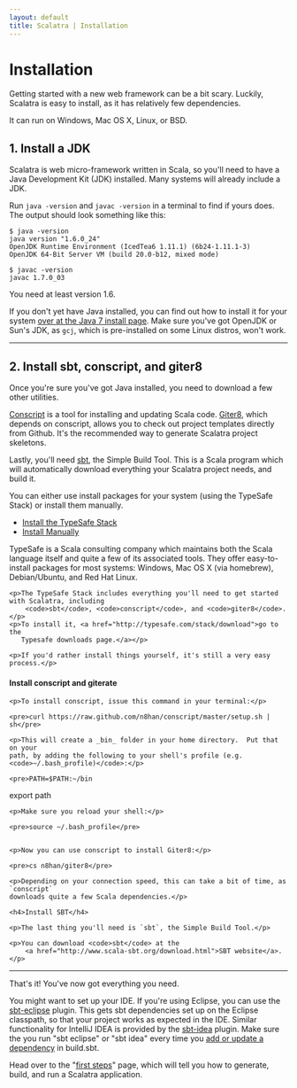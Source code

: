```yaml
---
layout: default
title: Scalatra | Installation
---
```


<div class="page-header">
  <h1>Installation</h1>
</div>

Getting started with a new web framework can be a bit scary. Luckily, Scalatra
is easy to install, as it has relatively few dependencies.

It can run on Windows, Mac OS X, Linux, or BSD.

## 1. Install a JDK

Scalatra is web micro-framework written in Scala, so you'll need to have a
Java Development Kit (JDK) installed. Many systems will already include
a JDK.

Run `java -version` and `javac -version` in a terminal to find if yours
does. The output should look something like this:

```
$ java -version
java version "1.6.0_24"
OpenJDK Runtime Environment (IcedTea6 1.11.1) (6b24-1.11.1-3)
OpenJDK 64-Bit Server VM (build 20.0-b12, mixed mode)
```

```
$ javac -version
javac 1.7.0_03
```

You need at least version 1.6.

If you don't yet have Java installed, you can find out how to install
it for your system
<a href="http://docs.oracle.com/javase/7/docs/webnotes/install/index.html">
over at the Java 7 install page</a>. Make sure you've got OpenJDK or Sun's JDK,
as <code>gcj</code>, which is pre-installed on some Linux distros, won't work.

----

## 2. Install sbt, conscript, and giter8

Once you're sure you've got Java installed, you need to download a few other
utilities.

[Conscript](https://github.com/n8han/conscript) is a tool for installing and
updating Scala code. [Giter8](https://github.com/n8han/giter8/), which depends
on conscript, allows you to check out project templates directly from Github.
It's the recommended way to generate Scalatra project skeletons.

Lastly, you'll need [sbt](http://scala-sbt.org), the Simple Build Tool. This is
a Scala program which will automatically download everything your Scalatra project
needs, and build it.

You can either use install packages for your system (using the TypeSafe Stack) or
install them manually.

<ul class="nav nav-tabs" id="myTab">
  <li class="active"><a href="#stack" data-toggle="tab">Install the TypeSafe Stack</a></li>
  <li><a href="#manual" data-toggle="tab">Install Manually</a></li>
</ul>

<div class="tab-content">
  <div class="tab-pane active" id="stack">
  	<p>TypeSafe is a Scala consulting company which maintains both the Scala language itself
  	and quite a few of its associated tools. They offer easy-to-install packages for
  	most systems: Windows, Mac OS X (via homebrew), Debian/Ubuntu, and Red Hat Linux.</p>

  	<p>The TypeSafe Stack includes everything you'll need to get started with Scalatra, including
  		<code>sbt</code>, <code>conscript</code>, and <code>giter8</code>.</p>
  	<p>To install it, <a href="http://typesafe.com/stack/download">go to the
  	   Typesafe downloads page.</a></p>
  </div>
  <div class="tab-pane" id="manual">

  	<p>If you'd rather install things yourself, it's still a very easy process.</p>

<h4>Install conscript and giterate</h4>

  	<p>To install conscript, issue this command in your terminal:</p>

  	<pre>curl https://raw.github.com/n8han/conscript/master/setup.sh | sh</pre>

  	<p>This will create a _bin_ folder in your home directory.  Put that on your
  	path, by adding the following to your shell's profile (e.g. <code>~/.bash_profile)</code>:</p>

  	<pre>PATH=$PATH:~/bin
export path</pre>

  	<p>Make sure you reload your shell:</p>

  	<pre>source ~/.bash_profile</pre>


  	<p>Now you can use conscript to install Giter8:</p>

  	<pre>cs n8han/giter8</pre>

  	<p>Depending on your connection speed, this can take a bit of time, as `conscript`
  	downloads quite a few Scala dependencies.</p>

  	<h4>Install SBT</h4>

  	<p>The last thing you'll need is `sbt`, the Simple Build Tool.</p>

  	<p>You can download <code>sbt</code> at the
  		<a href="http://www.scala-sbt.org/download.html">SBT website</a>.</p>

  </div>
</div>

----

That's it! You've now got everything you need.

You might want to set up your IDE. If you're using Eclipse, you can use the [sbt-eclipse](https://github.com/typesafehub/sbteclipse) plugin. This gets sbt dependencies set up on the Eclipse classpath, so that your project works as expected in the IDE. Similar functionality for IntelliJ IDEA is provided by the [sbt-idea](https://github.com/mpeltonen/sbt-idea) plugin. Make sure the you run "sbt eclipse" or "sbt idea" every time you [add or update a dependency](understanding-scalatra.html) in build.sbt.

Head over to the "[first steps](first-steps.html)" page, which will tell you how to generate,
build, and run a Scalatra application.
